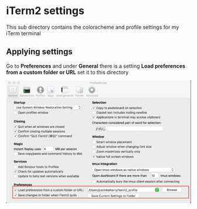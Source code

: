 # iTerm2 settings
This sub directory contains the colorscheme and profile settings for my
iTerm terminal

## Applying settings
Go to **Preferences** and under **General** there is a setting **Load preferences from a custom folder or URL**
set it to this directory

![alt text](https://github.com/jsbeharr/iterm2_profile/blob/master/settings_ref.png?raw=true "Logo Title Text 1")

